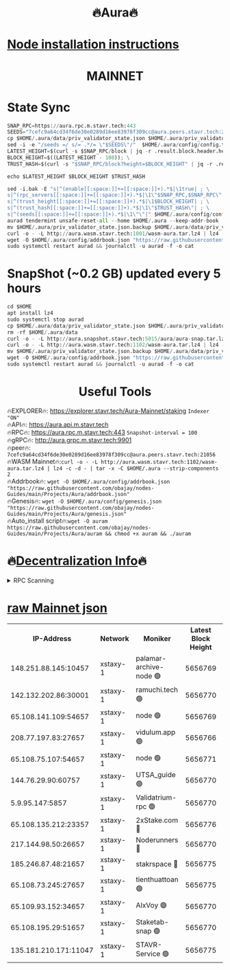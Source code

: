 <h1 align="center"> 🔥Aura🔥</h1>

[Node installation instructions](https://github.com/obajay/nodes-Guides/tree/main/Projects/Aura)
=
<h1 align="center"> MAINNET</h1>


# State Sync
```python
SNAP_RPC=https://aura.rpc.m.stavr.tech:443
SEEDS="7cefc9a64cd34f6de30e0289d16ee83978f309cc@aura.peers.stavr.tech:21056"
cp $HOME/.aura/data/priv_validator_state.json $HOME/.aura/priv_validator_state.json.backup
sed -i -e "/seeds =/ s/= .*/= \"$SEEDS\"/"  $HOME/.aura/config/config.toml
LATEST_HEIGHT=$(curl -s $SNAP_RPC/block | jq -r .result.block.header.height); \
BLOCK_HEIGHT=$((LATEST_HEIGHT - 100)); \
TRUST_HASH=$(curl -s "$SNAP_RPC/block?height=$BLOCK_HEIGHT" | jq -r .result.block_id.hash)

echo $LATEST_HEIGHT $BLOCK_HEIGHT $TRUST_HASH

sed -i.bak -E "s|^(enable[[:space:]]+=[[:space:]]+).*$|\1true| ; \
s|^(rpc_servers[[:space:]]+=[[:space:]]+).*$|\1\"$SNAP_RPC,$SNAP_RPC\"| ; \
s|^(trust_height[[:space:]]+=[[:space:]]+).*$|\1$BLOCK_HEIGHT| ; \
s|^(trust_hash[[:space:]]+=[[:space:]]+).*$|\1\"$TRUST_HASH\"| ; \
s|^(seeds[[:space:]]+=[[:space:]]+).*$|\1\"\"|" $HOME/.aura/config/config.toml
aurad tendermint unsafe-reset-all --home $HOME/.aura --keep-addr-book
mv $HOME/.aura/priv_validator_state.json.backup $HOME/.aura/data/priv_validator_state.json
curl -o - -L http://aura.wasm.stavr.tech:1001/wasm-aura.tar.lz4 | lz4 -c -d - | tar -x -C $HOME/.aura --strip-components 2
wget -O $HOME/.aura/config/addrbook.json "https://raw.githubusercontent.com/obajay/nodes-Guides/main/Projects/Aura/addrbook.json"
sudo systemctl restart aurad && journalctl -u aurad -f -o cat
```
# SnapShot (~0.2 GB) updated every 5 hours
```python
cd $HOME
apt install lz4
sudo systemctl stop aurad
cp $HOME/.aura/data/priv_validator_state.json $HOME/.aura/priv_validator_state.json.backup
rm -rf $HOME/.aura/data
curl -o - -L http://aura.snapshot.stavr.tech:5015/aura/aura-snap.tar.lz4 | lz4 -c -d - | tar -x -C $HOME/.aura --strip-components 2
curl -o - -L http://aura.wasm.stavr.tech:1102/wasm-aura.tar.lz4 | lz4 -c -d - | tar -x -C $HOME/.aura --strip-components 2
mv $HOME/.aura/priv_validator_state.json.backup $HOME/.aura/data/priv_validator_state.json
wget -O $HOME/.aura/config/addrbook.json "https://raw.githubusercontent.com/obajay/nodes-Guides/main/Projects/Aura/addrbook.json"
sudo systemctl restart aurad && journalctl -u aurad -f -o cat
```

 <h1 align="center"> Useful Tools</h1>

🔥EXPLORER🔥:     https://explorer.stavr.tech/Aura-Mainnet/staking        `Indexer "ON"` \
🔥API🔥:          https://aura.api.m.stavr.tech \
🔥RPC🔥:          https://aura.rpc.m.stavr.tech:443              `Snapshot-interval = 100` \
🔥gRPC🔥:         http://aura.grpc.m.stavr.tech:9901 \
🔥peer🔥:         `7cefc9a64cd34f6de30e0289d16ee83978f309cc@aura.peers.stavr.tech:21056` \
🔥WASM Mainnet🔥:`curl -o - -L http://aura.wasm.stavr.tech:1102/wasm-aura.tar.lz4 | lz4 -c -d - | tar -x -C $HOME/.aura --strip-components 2` \
🔥Addrbook🔥:  `wget -O $HOME/.aura/config/addrbook.json "https://raw.githubusercontent.com/obajay/nodes-Guides/main/Projects/Aura/addrbook.json"` \
🔥Genesis🔥:  `wget -O $HOME/.aura/config/genesis.json "https://raw.githubusercontent.com/obajay/nodes-Guides/main/Projects/Aura/genesis.json"` \
🔥Auto_install script🔥:`wget -O auram https://raw.githubusercontent.com/obajay/nodes-Guides/main/Projects/Aura/auram && chmod +x auram && ./auram`

🔥[Decentralization Info](https://github.com/obajay/StateSync-snapshots/tree/main/Projects/Aura/Decentralization)🔥
=

<details>
<summary>RPC Scanning</summary>

<h2 align="center"> We scan nodes in real time every 4 hours. And we provide the final result of RPC endpoints.
We cannot influence the operation of these nodes in any way. </h2>


```python
If Voting Power is higher than 0 --> then the Node is a validator of the network and may be subject to attack and be a potential threat to the chain.
```
```python
We marked such validators with a red symbol
```

</details>

[raw Mainnet json](https://rpc-check.auram.stavr.tech/auram/rpcauram_result.json)
=



<table><tr><th>IP-Address</th><th>Network</th><th>Moniker</th><th>Latest Block Height</th><th>Earliest Block Height</th><th>Catching Up</th><th>Tx Index</th><th>Voting Power</th><th>Scan Time</th></tr><tr><td>148.251.88.145:10457</td><td>xstaxy-1</td><td>palamar-archive-node 🟢</td><td>5656769</td><td>1</td><td>False</td><td>on</td><td>0</td><td>2024-03-29T13:02:59.798482766UTC</td></tr><tr><td>142.132.202.86:30001</td><td>xstaxy-1</td><td>ramuchi.tech 🟢</td><td>5656770</td><td>1</td><td>False</td><td>on</td><td>0</td><td>2024-03-29T13:03:07.924314559UTC</td></tr><tr><td>65.108.141.109:54657</td><td>xstaxy-1</td><td>node 🟢</td><td>5656769</td><td>151001</td><td>False</td><td>on</td><td>0</td><td>2024-03-29T13:03:00.110633499UTC</td></tr><tr><td>208.77.197.83:27657</td><td>xstaxy-1</td><td>vidulum.app 🟢</td><td>5656766</td><td>3205801</td><td>False</td><td>on</td><td>0</td><td>2024-03-29T13:02:41.198115794UTC</td></tr><tr><td>65.108.75.107:54657</td><td>xstaxy-1</td><td>node 🟢</td><td>5656771</td><td>4717763</td><td>False</td><td>on</td><td>0</td><td>2024-03-29T13:03:12.295778753UTC</td></tr><tr><td>144.76.29.90:60757</td><td>xstaxy-1</td><td>UTSA_guide 🟢</td><td>5656770</td><td>4778001</td><td>False</td><td>on</td><td>0</td><td>2024-03-29T13:03:07.512861613UTC</td></tr><tr><td>5.9.95.147:5857</td><td>xstaxy-1</td><td>Validatrium-rpc 🟢</td><td>5656770</td><td>4967682</td><td>False</td><td>on</td><td>0</td><td>2024-03-29T13:03:07.712567250UTC</td></tr><tr><td>65.108.135.212:23357</td><td>xstaxy-1</td><td>2xStake.com 🔴</td><td>5656776</td><td>5055501</td><td>False</td><td>off</td><td>530059</td><td>2024-03-29T13:03:44.076125992UTC</td></tr><tr><td>217.144.98.50:26657</td><td>xstaxy-1</td><td>Noderunners 🔴</td><td>5656770</td><td>5068001</td><td>False</td><td>off</td><td>2027443</td><td>2024-03-29T13:03:07.299980632UTC</td></tr><tr><td>185.246.87.48:21657</td><td>xstaxy-1</td><td>stakrspace 🔴</td><td>5656775</td><td>5122001</td><td>False</td><td>on</td><td>2000310</td><td>2024-03-29T13:03:33.282800806UTC</td></tr><tr><td>65.108.73.245:27657</td><td>xstaxy-1</td><td>tienthuattoan 🟢</td><td>5656775</td><td>5205795</td><td>False</td><td>on</td><td>0</td><td>2024-03-29T13:03:37.647532789UTC</td></tr><tr><td>65.109.93.152:34657</td><td>xstaxy-1</td><td>AlxVoy 🟢</td><td>5656770</td><td>5235523</td><td>False</td><td>on</td><td>0</td><td>2024-03-29T13:03:06.900063721UTC</td></tr><tr><td>65.108.195.29:51657</td><td>xstaxy-1</td><td>Staketab-snap 🟢</td><td>5656770</td><td>5329201</td><td>False</td><td>off</td><td>0</td><td>2024-03-29T13:03:06.556061233UTC</td></tr><tr><td>135.181.210.171:11047</td><td>xstaxy-1</td><td>STAVR-Service 🟢</td><td>5656775</td><td>5653501</td><td>False</td><td>on</td><td>0</td><td>2024-03-29T13:03:33.005695782UTC</td></tr></table>
